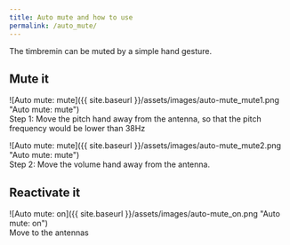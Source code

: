 ```yaml
---
title: Auto mute and how to use
permalink: /auto_mute/
---
```

The timbremin can be muted by a simple hand gesture.

## Mute it
![Auto mute: mute]({{ site.baseurl }}/assets/images/auto-mute_mute1.png "Auto mute: mute")  
Step 1: Move the pitch hand away from the antenna, so that the pitch frequency would be lower than 38Hz


![Auto mute: mute]({{ site.baseurl }}/assets/images/auto-mute_mute2.png "Auto mute: mute")  
Step 2: Move the volume hand away from the antenna.

## Reactivate it
![Auto mute: on]({{ site.baseurl }}/assets/images/auto-mute_on.png "Auto mute: on")  
Move to the antennas


